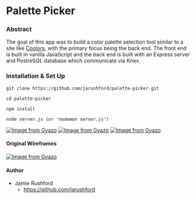 # Palette Picker

### Abstract 

The goal of this app was to build a color palette selection tool similar to a site like [Coolors](https://coolors.co/), with the primary focus being the back end. The front end is built in vanilla JavaScript and the back end is built with an Express server and PostreSQL database which communicate via Knex.

### Installation & Set Up

```
git clone https://github.com/jarushford/palette-picker.git

cd palette-picker

npm install

node server.js (or 'nodemon server.js')

```
[![Image from Gyazo](https://i.gyazo.com/f4a32586092709e56df2a5876f86d14c.gif)](https://gyazo.com/f4a32586092709e56df2a5876f86d14c)
[![Image from Gyazo](https://i.gyazo.com/3849f67beb6f585ae1a3f38578d352f2.gif)](https://gyazo.com/3849f67beb6f585ae1a3f38578d352f2)
[![Image from Gyazo](https://i.gyazo.com/e3ae2e58e6122068811b1ce4fb6f58fc.gif)](https://gyazo.com/e3ae2e58e6122068811b1ce4fb6f58fc)

#### Original Wireframes

[![Image from Gyazo](https://i.gyazo.com/f54131a3bedb5271a15723e6d50a92cd.png)](https://gyazo.com/f54131a3bedb5271a15723e6d50a92cd)

#### Author

- Jamie Rushford
  - https://github.com/jarushford
